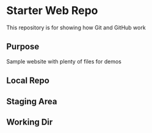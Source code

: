 # Starter Web Repo

This repository is for showing how Git and GitHub work

## Purpose

Sample website with plenty of files for demos

## Local Repo

## Staging Area

## Working Dir